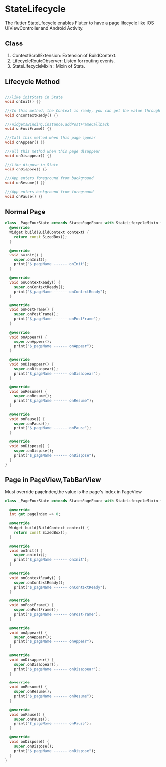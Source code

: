 # StateLifecycle

The flutter StateLifecycle enables Flutter to have a page lifecycle like iOS UIViewController and
Android Activity.

## Class

1. ContextScrollExtension: Extension of BuildContext.
2. LifecycleRouteObserver: Listen for routing events.
3. StateLifecycleMixin : Mixin of State.

## Lifecycle Method

```dart

///like initState in State
void onInit() {}

///In this method, the Context is ready, you can get the value through the context, and then call the build method
void onContextReady() {}

///WidgetsBinding.instance.addPostFrameCallback
void onPostFrame() {}

///Call this method when this page appear
void onAppear() {}

///all this method when this page disappear
void onDisappear() {}

///like dispose in State
void onDispose() {}

///App enters foreground from background
void onResume() {}

///App enters background from foreground
void onPause() {}
```

## Normal Page

```dart
class _PageFourState extends State<PageFour> with StateLifecycleMixin {
  @override
  Widget build(BuildContext context) {
    return const SizedBox();
  }

  @override
  void onInit() {
    super.onInit();
    print("$_pageName ------ onInit");
  }

  @override
  void onContextReady() {
    super.onContextReady();
    print("$_pageName ------ onContextReady");
  }

  @override
  void onPostFrame() {
    super.onPostFrame();
    print("$_pageName ------ onPostFrame");
  }

  @override
  void onAppear() {
    super.onAppear();
    print("$_pageName ------ onAppear");
  }

  @override
  void onDisappear() {
    super.onDisappear();
    print("$_pageName ------ onDisappear");
  }

  @override
  void onResume() {
    super.onResume();
    print("$_pageName ------ onResume");
  }

  @override
  void onPause() {
    super.onPause();
    print("$_pageName ------ onPause");
  }

  @override
  void onDispose() {
    super.onDispose();
    print("$_pageName ------ onDispose");
  }
}

```

## Page in PageView,TabBarView

Must override pageIndex,the value is the page's index in PageView

```dart
class _PageFourState extends State<PageFour> with StateLifecycleMixin {

  @override
  int get pageIndex => 0;

  @override
  Widget build(BuildContext context) {
    return const SizedBox();
  }

  @override
  void onInit() {
    super.onInit();
    print("$_pageName ------ onInit");
  }

  @override
  void onContextReady() {
    super.onContextReady();
    print("$_pageName ------ onContextReady");
  }

  @override
  void onPostFrame() {
    super.onPostFrame();
    print("$_pageName ------ onPostFrame");
  }

  @override
  void onAppear() {
    super.onAppear();
    print("$_pageName ------ onAppear");
  }

  @override
  void onDisappear() {
    super.onDisappear();
    print("$_pageName ------ onDisappear");
  }

  @override
  void onResume() {
    super.onResume();
    print("$_pageName ------ onResume");
  }

  @override
  void onPause() {
    super.onPause();
    print("$_pageName ------ onPause");
  }

  @override
  void onDispose() {
    super.onDispose();
    print("$_pageName ------ onDispose");
  }
}

```